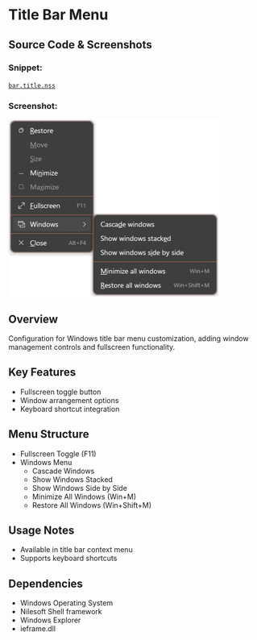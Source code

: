 # Title Bar Menu

## Source Code & Screenshots

### Snippet:
[`bar.title.nss`](/ext.others/bar.title.nss)

### Screenshot:
![Screenshot 1](/ext.others/bar.title.1.png)

## Overview
Configuration for Windows title bar menu customization, adding window management controls and fullscreen functionality.

## Key Features
- Fullscreen toggle button
- Window arrangement options
- Keyboard shortcut integration

## Menu Structure
- Fullscreen Toggle (F11)
- Windows Menu
  - Cascade Windows
  - Show Windows Stacked
  - Show Windows Side by Side
  - Minimize All Windows (Win+M)
  - Restore All Windows (Win+Shift+M)

## Usage Notes
- Available in title bar context menu
- Supports keyboard shortcuts

## Dependencies
- Windows Operating System
- Nilesoft Shell framework
- Windows Explorer
- ieframe.dll
